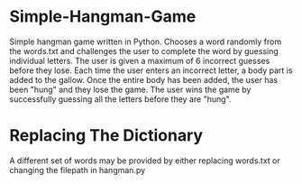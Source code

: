 # Simple-Hangman-Game
Simple hangman game written in Python. Chooses a word randomly from the words.txt and challenges the user to complete the word by guessing individual letters. The user is given a maximum of 6 incorrect guesses before they lose. Each time the user enters an incorrect letter, a body part is added to the gallow. Once the entire body has been added, the user has been "hung" and they lose the game. The user wins the game by successfully guessing all the letters before they are "hung". 

# Replacing The Dictionary
A different set of words may be provided by either replacing words.txt or changing the filepath in hangman.py
